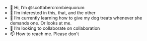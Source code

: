 - 👋 Hi, I’m @scottabercrombiequorum
- 👀 I’m interested in this, that, and the other
- 🌱 I’m currently learning how to give my dog treats whenever she demands one.  Or looks at me.
- 💞️ I’m looking to collaborate on collaboration
- 📫 How to reach me. Please don't

<!---
scottabercrombiequorum/scottabercrombiequorum is a ✨ special ✨ repository because its `README.md` (this file) appears on your GitHub profile.
You can click the Preview link to take a look at your changes.
--->

